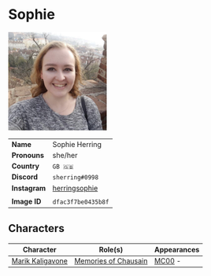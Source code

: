 # Sophie

<img src="https://raw.githubusercontent.com/jesskelsall/astarus-images/main/players/dfac3f7be0435b8f.png" height="200" />

|||
| --- | --- |
| **Name** | Sophie Herring | player.3
| **Pronouns** | she/her |
| **Country** | `GB 🇬🇧` |
| **Discord** | `sherring#0998` |
| **Instagram** | [herringsophie](https://www.instagram.com/herringsophie/) |
||
| **Image ID** | `dfac3f7be0435b8f` |

## Characters

| Character | Role(s) | Appearances |
| --- | --- | --- |
| [Marik Kaligavone](../characters/marik-kaligavone.md) | [Memories of Chausain](../campaigns/C3-memories-of-chausain.md) | [MC00](../sessions/completed/MC00.md) - |
